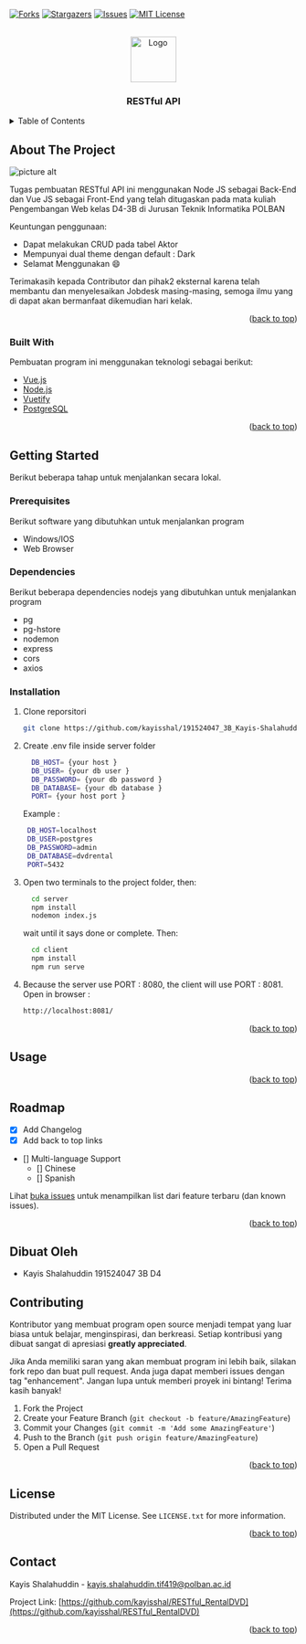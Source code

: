 [![Forks][forks-shield]][forks-url]
[![Stargazers][stars-shield]][stars-url]
[![Issues][issues-shield]][issues-url]
[![MIT License][license-shield]][license-url]
<!-- PROJECT LOGO -->
<br />
<div align="center">
  <a href="https://www.drupal.org/files/project-images/rain-drop-hi.png">
    <img src="https://www.drupal.org/files/project-images/rain-drop-hi.png" alt="Logo" width="80" height="80">
  </a>

  <h3 align="center">RESTful API</h3>
</div>



<!-- TABLE OF CONTENTS -->
<details>
  <summary>Table of Contents</summary>
  <ol>
    <li>
      <a href="#about-the-project">About The Project</a>
      <ul>
        <li><a href="#built-with">Built With</a></li>
      </ul>
    </li>
    <li>
      <a href="#getting-started">Getting Started</a>
      <ul>
        <li><a href="#prerequisites">Prerequisites</a></li>
        <li><a href="#installation">Installation</a></li>
      </ul>
    </li>
    <li><a href="#usage">Usage</a></li>
    <li><a href="#roadmap">Roadmap</a></li>
    <li><a href="#contributing">Contributing</a></li>
    <li><a href="#license">License</a></li>
    <li><a href="#contact">Contact</a></li>
  </ol>
</details>



<!-- ABOUT THE PROJECT -->
## About The Project

![picture alt](https://github.com/kayisshal/191524047_3B_Kayis-Shalahuddin/images/screenshot.png "Title")

Tugas pembuatan RESTful API ini menggunakan Node JS sebagai Back-End dan Vue JS sebagai Front-End yang telah ditugaskan pada mata kuliah Pengembangan Web kelas D4-3B di Jurusan Teknik Informatika POLBAN

Keuntungan penggunaan:
* Dapat melakukan CRUD pada tabel Aktor
* Mempunyai dual theme dengan default : Dark
* Selamat Menggunakan :smile:

Terimakasih kepada Contributor dan pihak2 eksternal karena telah membantu dan menyelesaikan Jobdesk masing-masing, semoga ilmu yang di dapat akan bermanfaat dikemudian hari kelak.


<p align="right">(<a href="#top">back to top</a>)</p>



### Built With

Pembuatan program ini menggunakan teknologi sebagai berikut:

* [Vue.js](https://vuejs.org/)
* [Node.js](https://nodejs.org/en/about/)
* [Vuetify](https://vuetifyjs.com/en/)
* [PostgreSQL](https://www.postgresql.org/)

<p align="right">(<a href="#top">back to top</a>)</p>



<!-- GETTING STARTED -->
## Getting Started

Berikut beberapa tahap untuk menjalankan secara lokal.

### Prerequisites

Berikut software yang dibutuhkan untuk menjalankan program
* Windows/IOS
* Web Browser

### Dependencies

Berikut beberapa dependencies nodejs yang dibutuhkan untuk menjalankan program
* pg
* pg-hstore
* nodemon
* express
* cors
* axios

### Installation

1. Clone reporsitori
   ```sh
   git clone https://github.com/kayisshal/191524047_3B_Kayis-Shalahuddin
   ```
2. Create .env file inside server folder
    ```sh
      DB_HOST= {your host }
      DB_USER= {your db user }
      DB_PASSWORD= {your db password }
      DB_DATABASE= {your db database }
      PORT= {your host port }
    ```
    Example :
     ```sh
      DB_HOST=localhost
      DB_USER=postgres
      DB_PASSWORD=admin
      DB_DATABASE=dvdrental
      PORT=5432
    ```
3. Open two terminals to the project folder, then:
    ```sh
      cd server
      npm install
      nodemon index.js
    ```
    wait until it says done or complete. Then:
    ```sh
      cd client
      npm install
      npm run serve
    ```
4. Because the server use PORT : 8080, the client will use PORT : 8081. Open in browser :
     ```sh
     http://localhost:8081/
    ```

<p align="right">(<a href="#top">back to top</a>)</p>



<!-- USAGE EXAMPLES -->
## Usage

<p align="right">(<a href="#top">back to top</a>)</p>



<!-- ROADMAP -->
## Roadmap

- [x] Add Changelog
- [x] Add back to top links
- [] Multi-language Support
    - [] Chinese
    - [] Spanish

Lihat [buka issues](https://github.com/kayisshal/191524047_3B_Kayis-Shalahuddin/issues) untuk menampilkan list dari feature terbaru (dan known issues).

<p align="right">(<a href="#top">back to top</a>)</p>


## Dibuat Oleh ##
* Kayis Shalahuddin 191524047 3B D4

<!-- CONTRIBUTING -->
## Contributing

Kontributor yang membuat program open source menjadi tempat yang luar biasa untuk belajar, menginspirasi, dan berkreasi. Setiap kontribusi yang dibuat sangat di apresiasi **greatly appreciated**.

Jika Anda memiliki saran yang akan membuat program ini lebih baik, silakan fork repo dan buat pull request. Anda juga dapat memberi issues dengan tag "enhancement".
Jangan lupa untuk memberi proyek ini bintang! Terima kasih banyak!

1. Fork the Project
2. Create your Feature Branch (`git checkout -b feature/AmazingFeature`)
3. Commit your Changes (`git commit -m 'Add some AmazingFeature'`)
4. Push to the Branch (`git push origin feature/AmazingFeature`)
5. Open a Pull Request

<p align="right">(<a href="#top">back to top</a>)</p>



<!-- LICENSE -->
## License

Distributed under the MIT License. See `LICENSE.txt` for more information.

<p align="right">(<a href="#top">back to top</a>)</p>



<!-- CONTACT -->
## Contact
Kayis Shalahuddin - kayis.shalahuddin.tif419@polban.ac.id

Project Link: [https://github.com/kayisshal/RESTful_RentalDVD](https://github.com/kayisshal/RESTful_RentalDVD)

<p align="right">(<a href="#top">back to top</a>)</p>



[issues-shield]: https://img.shields.io/github/issues/Kel-7-PW/kel7-timer-javascript
[forks-shield]: https://img.shields.io/github/forks/Kel-7-PW/kel7-timer-javascript
[stars-shield]: https://img.shields.io/github/stars/Kel-7-PW/kel7-timer-javascript
[license-shield]: https://img.shields.io/github/license/Kel-7-PW/kel7-timer-javascript
[issues-url]: https://github.com/Kel-7-PW/kel7-timer-javascript/issues
[forks-url]: https://github.com/Kel-7-PW/kel7-timer-javascript/network
[stars-url]: https://github.com/Kel-7-PW/kel7-timer-javascript/stargazers
[license-url]: https://github.com/Kel-7-PW/kel7-timer-javascript/pulse
